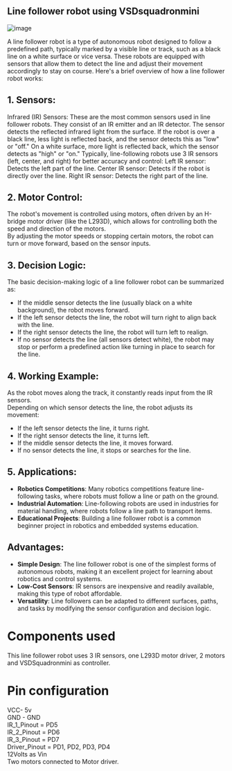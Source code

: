 ## Line follower robot using VSDsquadronmini

![image](https://github.com/user-attachments/assets/a1706305-4c25-46e1-a812-57f36f5a286d)

A line follower robot is a type of autonomous robot designed to follow a predefined path, typically marked by a visible line or track, such as a black line on a white surface or vice versa. These robots are equipped with sensors that allow them to detect the line and adjust their movement accordingly to stay on course. Here's a brief overview of how a line follower robot works: <br>

## 1. Sensors:
Infrared (IR) Sensors: These are the most common sensors used in line follower robots. They consist of an IR emitter and an IR detector. The sensor detects the reflected infrared light from the surface. If the robot is over a black line, less light is reflected back, and the sensor detects this as "low" or "off." On a white surface, more light is reflected back, which the sensor detects as "high" or "on."
Typically, line-following robots use 3 IR sensors (left, center, and right) for better accuracy and control:
Left IR sensor: Detects the left part of the line.
Center IR sensor: Detects if the robot is directly over the line.
Right IR sensor: Detects the right part of the line.
## 2. Motor Control:
The robot's movement is controlled using motors, often driven by an H-bridge motor driver (like the L293D), which allows for controlling both the speed and direction of the motors. <br>
By adjusting the motor speeds or stopping certain motors, the robot can turn or move forward, based on the sensor inputs.<br>

## 3. Decision Logic:
The basic decision-making logic of a line follower robot can be summarized as: <br>
* If the middle sensor detects the line (usually black on a white background), the robot moves forward. <br>
* If the left sensor detects the line, the robot will turn right to align back with the line.<br>
* If the right sensor detects the line, the robot will turn left to realign.<br>
* If no sensor detects the line (all sensors detect white), the robot may stop or perform a predefined action like turning in place to search for the line.<br>

## 4. Working Example:
As the robot moves along the track, it constantly reads input from the IR sensors. <br>
Depending on which sensor detects the line, the robot adjusts its movement: <br>
* If the left sensor detects the line, it turns right. <br>
* If the right sensor detects the line, it turns left. <br>
* If the middle sensor detects the line, it moves forward. <br>
* If no sensor detects the line, it stops or searches for the line. <br>

## 5. Applications:
* **Robotics Competitions**: Many robotics competitions feature line-following tasks, where robots must follow a line or path on the ground.
* **Industrial Automation**: Line-following robots are used in industries for material handling, where robots follow a line path to transport items.
* **Educational Projects**: Building a line follower robot is a common beginner project in robotics and embedded systems education.
## Advantages:
* **Simple Design**: The line follower robot is one of the simplest forms of autonomous robots, making it an excellent project for learning about robotics and control systems. <br>
* **Low-Cost Sensors**: IR sensors are inexpensive and readily available, making this type of robot affordable.<br>
* **Versatility**: Line followers can be adapted to different surfaces, paths, and tasks by modifying the sensor configuration and decision logic.<br>

# Components used
This line follower robot uses 3 IR sensors, one L293D motor driver, 2 motors and VSDSquadronmini as controller. <br>

# Pin configuration

VCC- 5v <br>
GND - GND <br>
IR_1_Pinout = PD5 <br> 
IR_2_Pinout = PD6 <br>
IR_3_Pinout = PD7 <br>
Driver_Pinout = PD1, PD2, PD3, PD4 <br>
12Volts as Vin <br>
Two motors connected to Motor driver. <br>

